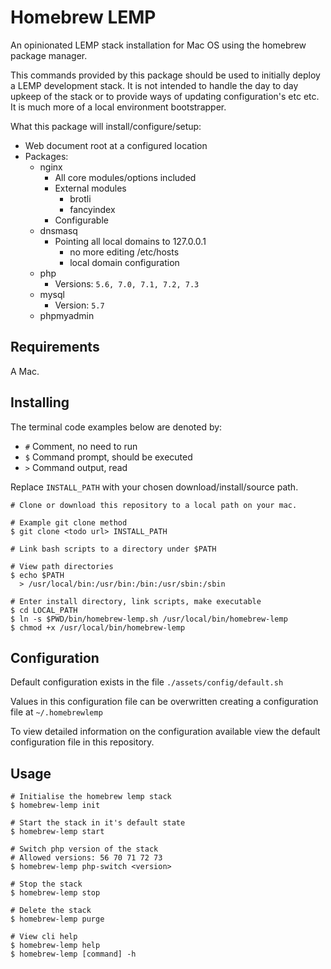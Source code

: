 # Homebrew LEMP

An opinionated LEMP stack installation for Mac OS using the homebrew package manager.

This commands provided by this package should be used to initially deploy a LEMP development stack.
It is not intended to handle the day to day upkeep of the stack or to provide ways of updating configuration's etc etc.
It is much more of a local environment bootstrapper.

What this package will install/configure/setup:
- Web document root at a configured location
- Packages:
    - nginx
        - All core modules/options included
        - External modules
            - brotli
            - fancyindex
        - Configurable
    - dnsmasq
        - Pointing all local domains to 127.0.0.1
            - no more editing /etc/hosts
            - local domain configuration
    - php
        - Versions: `5.6, 7.0, 7.1, 7.2, 7.3`
    - mysql
        - Version: `5.7`
    - phpmyadmin

## Requirements

A Mac.

## Installing

The terminal code examples below are denoted by:
- `#` Comment, no need to run
- `$` Command prompt, should be executed
- `>` Command output, read

Replace `INSTALL_PATH` with your chosen download/install/source path.

```
# Clone or download this repository to a local path on your mac.

# Example git clone method 
$ git clone <todo url> INSTALL_PATH
```

```
# Link bash scripts to a directory under $PATH

# View path directories 
$ echo $PATH
  > /usr/local/bin:/usr/bin:/bin:/usr/sbin:/sbin

# Enter install directory, link scripts, make executable
$ cd LOCAL_PATH
$ ln -s $PWD/bin/homebrew-lemp.sh /usr/local/bin/homebrew-lemp
$ chmod +x /usr/local/bin/homebrew-lemp
```

## Configuration

Default configuration exists in the file `./assets/config/default.sh`

Values in this configuration file can be overwritten creating a configuration file at `~/.homebrewlemp`

To view detailed information on the configuration available view the default configuration file in this repository.

## Usage

```
# Initialise the homebrew lemp stack
$ homebrew-lemp init

# Start the stack in it's default state
$ homebrew-lemp start

# Switch php version of the stack
# Allowed versions: 56 70 71 72 73
$ homebrew-lemp php-switch <version>

# Stop the stack
$ homebrew-lemp stop

# Delete the stack
$ homebrew-lemp purge 

# View cli help
$ homebrew-lemp help
$ homebrew-lemp [command] -h

```
